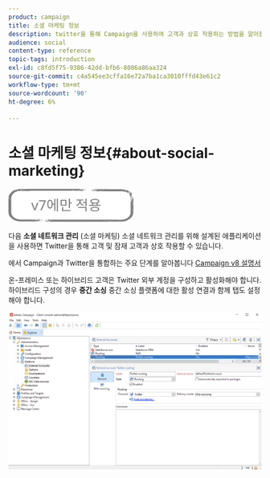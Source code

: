 ```yaml
---
product: campaign
title: 소셜 마케팅 정보
description: twitter을 통해 Campaign을 사용하여 고객과 상호 작용하는 방법을 알아봅니다
audience: social
content-type: reference
topic-tags: introduction
exl-id: c8fd5f75-9386-42dd-bfb6-8086a86aa324
source-git-commit: c4a545ee3cffa16e72a7ba1ca3010fffd43e61c2
workflow-type: tm+mt
source-wordcount: '90'
ht-degree: 6%

---
```


# 소셜 마케팅 정보{#about-social-marketing}

![](../../assets/v7-only.svg)

다음 **소셜 네트워크 관리** (소셜 마케팅) 소셜 네트워크 관리를 위해 설계된 애플리케이션을 사용하면 Twitter을 통해 고객 및 잠재 고객과 상호 작용할 수 있습니다.

에서 Campaign과 Twitter을 통합하는 주요 단계를 알아봅니다 [Campaign v8 설명서](https://experienceleague.adobe.com/docs/campaign/campaign-v8/connect/ac-tw.html)

온-프레미스 또는 하이브리드 고객은 Twitter 외부 계정을 구성하고 활성화해야 합니다. 하이브리드 구성의 경우 **중간 소싱** 중간 소싱 플랫폼에 대한 활성 연결과 함께 탭도 설정해야 합니다.

![](assets/tw-external-account.png)
